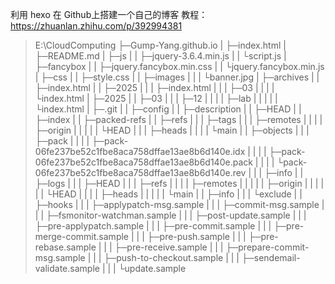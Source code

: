 利用 hexo 在 Github上搭建一个自己的博客
教程：https://zhuanlan.zhihu.com/p/392994381



>E:\CloudComputing
>├─Gump-Yang.github.io
>|          ├─index.html
>|          ├─README.md
>|          ├─js
>|          | ├─jquery-3.6.4.min.js
>|          | └script.js
>|          ├─fancybox
>|          |    ├─jquery.fancybox.min.css
>|          |    └jquery.fancybox.min.js
>|          ├─css
>|          |  ├─style.css
>|          |  ├─images
>|          |  |   └banner.jpg
>|          ├─archives
>|          |    ├─index.html
>|          |    ├─2025
>|          |    |  ├─index.html
>|          |    |  ├─03
>|          |    |  | └index.html
>|          ├─2025
>|          |  ├─03
>|          |  | ├─12
>|          |  | | ├─lab
>|          |  | | |  └index.html
>|          ├─.git
>|          |  ├─config
>|          |  ├─description
>|          |  ├─HEAD
>|          |  ├─index
>|          |  ├─packed-refs
>|          |  ├─refs
>|          |  |  ├─tags
>|          |  |  ├─remotes
>|          |  |  |    ├─origin
>|          |  |  |    |   └HEAD
>|          |  |  ├─heads
>|          |  |  |   └main
>|          |  ├─objects
>|          |  |    ├─pack
>|          |  |    |  ├─pack-06fe237be52c1fbe8aca758dffae13ae8b6d140e.idx
>|          |  |    |  ├─pack-06fe237be52c1fbe8aca758dffae13ae8b6d140e.pack
>|          |  |    |  └pack-06fe237be52c1fbe8aca758dffae13ae8b6d140e.rev
>|          |  |    ├─info
>|          |  ├─logs
>|          |  |  ├─HEAD
>|          |  |  ├─refs
>|          |  |  |  ├─remotes
>|          |  |  |  |    ├─origin
>|          |  |  |  |    |   └HEAD
>|          |  |  |  ├─heads
>|          |  |  |  |   └main
>|          |  ├─info
>|          |  |  └exclude
>|          |  ├─hooks
>|          |  |   ├─applypatch-msg.sample
>|          |  |   ├─commit-msg.sample
>|          |  |   ├─fsmonitor-watchman.sample
>|          |  |   ├─post-update.sample
>|          |  |   ├─pre-applypatch.sample
>|          |  |   ├─pre-commit.sample
>|          |  |   ├─pre-merge-commit.sample
>|          |  |   ├─pre-push.sample
>|          |  |   ├─pre-rebase.sample
>|          |  |   ├─pre-receive.sample
>|          |  |   ├─prepare-commit-msg.sample
>|          |  |   ├─push-to-checkout.sample
>|          |  |   ├─sendemail-validate.sample
>|          |  |   └update.sample
